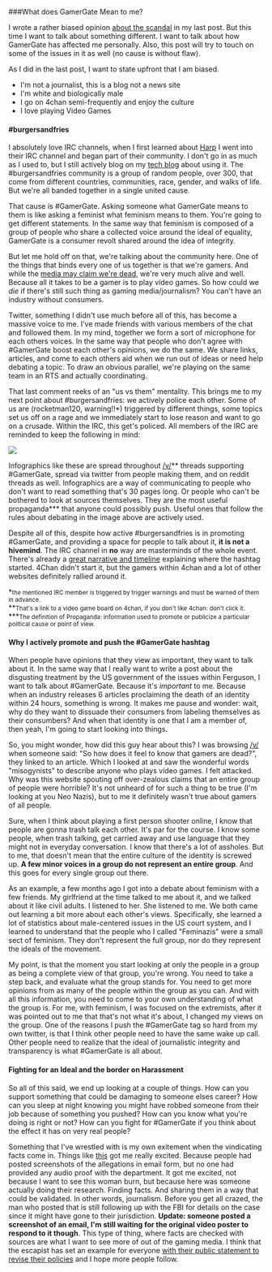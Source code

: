 ###What does GamerGate Mean to me? 

I wrote a rather biased opinion [about the scandal] in my last post. But this time I want to
talk about something different. I want to talk about how GamerGate has
affected me personally. Also, this post will try to touch on some of the
issues in it as well (no cause is without flaw).

As I did in the last post, I want to state upfront that I am biased. 

- I'm not a journalist, this is a blog not a news site
- I'm white and biologically male
- I go on 4chan semi-frequently and enjoy the culture
- I love playing Video Games

#### \#burgersandfries

I absolutely love IRC channels, when I first learned about [Harp] I went
into their IRC channel and began part of their community. I don't go in
as much as I used to, but I still actively blog on my [tech blog] about
using it. The #burgersandfries community is a group of random people,
over 300, that come from different countries, communities, race, gender,
and walks of life. But we're all banded together in a single united
cause. 

That cause is #GamerGate. Asking someone what GamerGate means to them is
like asking a feminist what feminism means to them. You're going to get
different statements. In the same way that feminism is composed of a
group of people who share a collected voice around the ideal of
equality, GamerGate is a consumer revolt shared around the idea of
integrity.

But let me hold off on that, we're talking about the community here. One
of the things that binds every one of us together is that we're gamers.
And while the [media may claim we're dead], we're very much alive and
well. Because all it takes to be a gamer is to play video games. So how
could we _die_ if there's still such thing as gaming media/journalism?
You can't have an industry without consumers. 

Twitter, something I didn't use much before all of this, has become a
massive voice to me. I've made friends with various members of the chat
and followed them. In my mind, together we form a sort of microphone for
each others voices. In the same way that people who don't agree with
\#GamerGate boost each other's opinions, we do the same. We share links,
articles, and come to each others aid when we run out of ideas or need
help debating a topic. To draw an obvious parallel, we're playing on the
same team in an RTS and actually coordinating. 

That last comment reeks of an "us vs them" mentality. This brings me to
my next point about \#burgersandfries: we actively police each other.
Some of us are (rocketman120, warning!!\*) triggered by different
things, some topics set us off on a rage and we immediately start to
lose reason and want to go on a crusade. Within the IRC, this get's
policed. All members of the IRC are reminded to keep the following in
mind:

<img src="/images/politics/gamer-gate/rules.png" />

Infographics like these are spread throughout [/v/]\*\* threads supporting
\#GamerGate, spread via twitter from people making them, and on reddit
threads as well. Infographics are a way of communicating to people who
don't want to read something that's 30 pages long. Or people who can't
be bothered to look at sources themselves. They are the most useful
propaganda\*\*\* that anyone could possibly push. Useful ones that
follow the rules about debating in the image above are actively used. 

Despite all of this, despite how active \#burgersandfries is in
promoting \#GamerGate, and providing a space for people to talk about
it, **it is not a hivemind**. The IRC channel in **no** way are
masterminds of the whole event. There's already a [great narrative and
timeline] explaining where the hashtag started. 4Chan didn't start it,
but the gamers within 4chan and a lot of other websites definitely
rallied around it. 



\*<small>the mentioned IRC member is triggered by trigger warnings and must be
warned of them in advance. </small>  
\*\*<small>That's a link to a video game board on 4chan, if you don't like
4chan: don't click it.</small>  
\*\*\*<small>The definition of Propaganda: information used to promote or 
publicize a particular political cause or point of view.</small>  


#### Why I actively promote and push the \#GamerGate hashtag

When people have opinions that they view as important, they want to talk
about it. In the same way that I really want to write a post about the
disgusting treatment by the US government of the issues within Ferguson,
I want to talk about \#GamerGate. Because it's _important_ to me. Because
when an industry releases 6 articles proclaiming the death of an
identity within 24 hours, something is wrong. It makes me pause and
wonder: wait, why do they want to dissuade their consumers from labeling
themselves as their consumbers? And when that identity is one that I am
a member of, then yeah, I'm going to start looking into things.

So, you might wonder, how did this guy hear about this? I was browsing
[/v/] when someone said: "So how does it feel to know that gamers are
dead?", they linked to an article. Which I looked at and saw the
wonderful words "misogynists" to describe anyone who plays video games.
I felt attacked. Why was this website spouting off over-zealous claims
that an entire group of people were horrible? It's not unheard of for
such a thing to be true (I'm looking at you Neo Nazis), but to me it
definitely wasn't true about gamers of all people. 

Sure, when I think about playing a first person shooter online, I know
that people are gonna trash talk each other. It's par for the course. I
know some people, when trash talking, get carried away and use language
that they might not in everyday conversation. I know that there's a lot
of assholes. But to me, that doesn't mean that the entire culture of the
identity is screwed up. **A few minor voices in a group do not represent
an entire group**. And this goes for every single group out there. 

As an example, a few months ago I got into a debate
about feminism with a few friends. My girlfriend at the time talked to
me about it, and we talked about it like civil adults. I listened to
her. She listened to me. We both came out learning a bit more about each
other's views. Specifically, she learned a lot of statistics about
male-centered issues in the US court system, and I learned to understand
that the people who I called "Feminazis" were a small sect of feminism.
They don't represent the full group, nor do they represent the ideals of
the movement. 

My point, is that the moment you start looking at only the people in a
group as being a complete view of that group, you're wrong. You need to
take a step back, and evaluate what the group stands for. You need to
get more opinions from as many of the people within the group as you
can. And with all this information, you need to come to your own
understanding of what the group is. For me, with feminism, I was focused
on the extremists, after it was pointed out to me that that's not what
it's about, I changed my views on the group. One of the reasons I push
the \#GamerGate tag so hard from my own twitter, is that I think other
people need to have the same wake up call. Other people need to realize
that the ideal of journalistic integrity and transparency is what
\#GamerGate is all about.

#### Fighting for an Ideal and the border on Harassment

So all of this said, we end up looking at a couple of things. How can
you support something that could be damaging to someone elses career?
How can you sleep at night knowing you might have robbed someone from
their job because of something you pushed? How can you know what you're
doing is right or not? How can you fight for \#GamerGate if you think
about the effect it has on very real people?

Something that I've wrestled with is my own exitement when the
vindicating facts come in. Things like [this] got me really excited.
Because people had posted screenshots of the allegations in email form,
but no one had provided any audio proof with the department. It got me
excited, not because I want to see this woman burn, but because here was
someone actually doing their research. Finding facts. And sharing them
in a way that could be validated. In other words, journalism. Before you
get all crazed, the man who posted that is still following up with the
FBI for details on the case since it might have gone to their
jurisdiction. **Update: someone posted a screenshot of an email, I'm
still waiting for the original video poster to respond to it though**. 
This type of thing, where facts are checked with sources are what I want
to see more of out of the gaming media. I think that the escapist has
set an example for everyone [with their public statement to revise their
policies] and I hope more people follow. 



[with their public statement to revise their policies]:escapistmagazine.com/articles/view/video-games/editorials/12223-The-Escapist-Publisher-Issues-Public-Statement-on-Gamergate
[this]:https://www.youtube.com/watch?v=GaXDLpjG3XU
[great narrative and timeline]:https://medium.com/@cainejw/a-narrative-of-gamergate-and-examination-of-claims-of-collusion-with-4chan-5cf6c1a52a60
[/v/]:http://www.4chan.org/v/  
[media may claim we're dead]:http://www.forbes.com/sites/erikkain/2014/09/01/the-gamer-is-dead-long-live-the-gamer/  
[Harp]:http://harpjs.com  
[about the scandal]:gamer-gate  
[tech blog]:/tech-blog  
